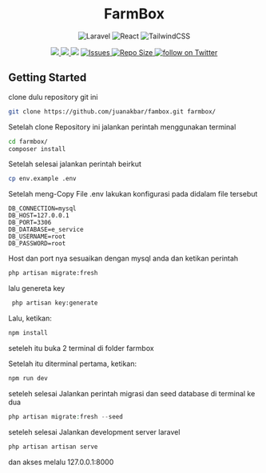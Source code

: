 <div align="center">

# FarmBox
![Laravel](https://img.shields.io/badge/laravel-%23FF2D20.svg?style=for-the-badge&logo=laravel&logoColor=white)
![React](https://img.shields.io/badge/react-%2320232a.svg?style=for-the-badge&logo=react&logoColor=%2361DAFB)
![TailwindCSS](https://img.shields.io/badge/tailwindcss-%2338B2AC.svg?style=for-the-badge&logo=tailwind-css&logoColor=white)

<p align="center">
  <a href="https://github.com/juanakbar/fambox/pulse">
    <img src="https://img.shields.io/github/last-commit/juanakbar/fambox?style=for-the-badge&logo=github&color=7dc4e4&logoColor=D9E0EE&labelColor=302D41"/>
  </a>
  <a href="https://github.com/juanakbar/fambox/stargazers">
    <img src="https://img.shields.io/github/stars/juanakbar/fambox?style=for-the-badge&logo=apachespark&color=eed49f&logoColor=D9E0EE&labelColor=302D41"/>
  </a>
  <a href="https://github.com/juankbar/fambox/blob/master/LICENSE"><img src="https://img.shields.io/github/license/juanakbar/fambox?color=%2361afef&style=for-the-badge"></a>
  <a href="https://github.com/juanakbar/fambox/issues">
  <img
        alt="Issues"
        src="https://img.shields.io/github/issues-raw/juanakbar/fambox?colorA=363A4f&colorB=F5A97F&logo=github&logoColor=D9E0EE&style=for-the-badge">
    </a>
  </a>
  <a href="https://github.com/juanakbar/fambox">
      <img alt="Repo Size" src="https://img.shields.io/github/repo-size/juanakbar/fambox?color=%23DDB6F2&label=SIZE&logo=codesandbox&style=for-the-badge&logoColor=D9E0EE&labelColor=302D41" />
    </a>
    <a href="https://twitter.com/intent/follow?screen_name=IndrianJuan">
      <img alt="follow on Twitter" src="https://img.shields.io/twitter/follow/IndrianJuan?style=for-the-badge&logo=twitter&color=8aadf3&logoColor=D9E0EE&labelColor=302D41" />
    </a>
</p>

</div>

## Getting Started
clone dulu repository git ini
```bash
git clone https://github.com/juanakbar/fambox.git farmbox/
```
Setelah clone Repository ini jalankan perintah menggunakan terminal
```bash
cd farmbox/
composer install
```
Setelah selesai  jalankan perintah beirkut
```bash
cp env.example .env
```
Setelah meng-Copy File .env lakukan konfigurasi pada didalam file tersebut
```env
DB_CONNECTION=mysql
DB_HOST=127.0.0.1
DB_PORT=3306
DB_DATABASE=e_service
DB_USERNAME=root
DB_PASSWORD=root
```
Host dan port nya sesuaikan dengan mysql anda dan ketikan perintah
```bash
php artisan migrate:fresh
```
lalu genereta key
```bash
 php artisan key:generate
```
Lalu, ketikan:

```bash
npm install
```
seteleh itu buka 2 terminal di folder farmbox

Setelah itu diterminal pertama, ketikan:
```bash
npm run dev
```
seteleh selesai Jalankan perintah migrasi dan seed database di terminal ke dua
```php
php artisan migrate:fresh --seed
```
seteleh selesai Jalankan development server laravel
```php
php artisan artisan serve
```

dan akses melalu 127.0.0.1:8000
